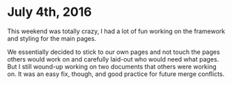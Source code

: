 # July 4th, 2016

This weekend was totally crazy, I had a lot of fun working on the framework and styling for the main pages.

We essentially decided to stick to our own pages and not touch the pages others would work on and carefully laid-out who would need what pages. But I still wound-up working on two documents that others were working on. It was an easy fix, though, and good practice for future merge conflicts.
